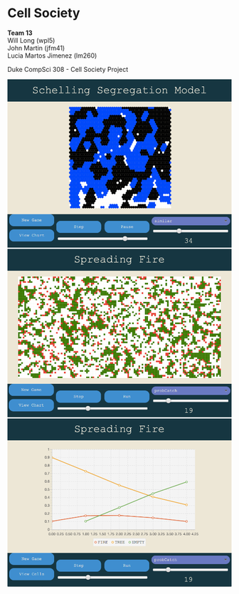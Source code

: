 Cell Society
============
**Team 13**  
Will Long (wpl5)  
John Martin (jfm41)  
Lucia Martos Jimenez (lm260)  
  
Duke CompSci 308 - Cell Society Project

<img src="schelling_model.png" alt="Schelling model" width = 600>
<img src="speading_fire.png" alt="Spreading Fire" width = 600>
<img src="spread_fire_chart.png" alt="Spreading Fire Charts" width = 600>


